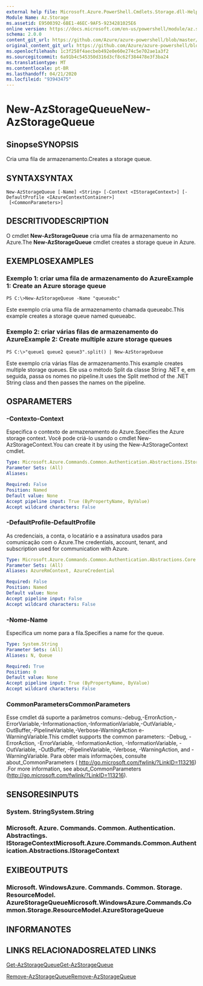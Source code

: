 ```yaml
---
external help file: Microsoft.Azure.PowerShell.Cmdlets.Storage.dll-Help.xml
Module Name: Az.Storage
ms.assetid: E9500392-6BE1-46EC-9AF5-9234281025E6
online version: https://docs.microsoft.com/en-us/powershell/module/az.storage/new-azstoragequeue
schema: 2.0.0
content_git_url: https://github.com/Azure/azure-powershell/blob/master/src/Storage/Storage.Management/help/New-AzStorageQueue.md
original_content_git_url: https://github.com/Azure/azure-powershell/blob/master/src/Storage/Storage.Management/help/New-AzStorageQueue.md
ms.openlocfilehash: 1c3f258f4aecbeb492e0e60e274c5e702ae1a3f2
ms.sourcegitcommit: 6a91b4c545350d316d3cf8c62f384478e3f3ba24
ms.translationtype: MT
ms.contentlocale: pt-BR
ms.lasthandoff: 04/21/2020
ms.locfileid: "93943475"
---
```

# <span data-ttu-id="91f83-101">New-AzStorageQueue</span><span class="sxs-lookup"><span data-stu-id="91f83-101">New-AzStorageQueue</span></span>

## <span data-ttu-id="91f83-102">Sinopse</span><span class="sxs-lookup"><span data-stu-id="91f83-102">SYNOPSIS</span></span>
<span data-ttu-id="91f83-103">Cria uma fila de armazenamento.</span><span class="sxs-lookup"><span data-stu-id="91f83-103">Creates a storage queue.</span></span>

## <span data-ttu-id="91f83-104">SYNTAX</span><span class="sxs-lookup"><span data-stu-id="91f83-104">SYNTAX</span></span>

```
New-AzStorageQueue [-Name] <String> [-Context <IStorageContext>] [-DefaultProfile <IAzureContextContainer>]
 [<CommonParameters>]
```

## <span data-ttu-id="91f83-105">DESCRITIVO</span><span class="sxs-lookup"><span data-stu-id="91f83-105">DESCRIPTION</span></span>
<span data-ttu-id="91f83-106">O cmdlet **New-AzStorageQueue** cria uma fila de armazenamento no Azure.</span><span class="sxs-lookup"><span data-stu-id="91f83-106">The **New-AzStorageQueue** cmdlet creates a storage queue in Azure.</span></span>

## <span data-ttu-id="91f83-107">EXEMPLOS</span><span class="sxs-lookup"><span data-stu-id="91f83-107">EXAMPLES</span></span>

### <span data-ttu-id="91f83-108">Exemplo 1: criar uma fila de armazenamento do Azure</span><span class="sxs-lookup"><span data-stu-id="91f83-108">Example 1: Create an Azure storage queue</span></span>
```
PS C:\>New-AzStorageQueue -Name "queueabc"
```

<span data-ttu-id="91f83-109">Este exemplo cria uma fila de armazenamento chamada queueabc.</span><span class="sxs-lookup"><span data-stu-id="91f83-109">This example creates a storage queue named queueabc.</span></span>

### <span data-ttu-id="91f83-110">Exemplo 2: criar várias filas de armazenamento do Azure</span><span class="sxs-lookup"><span data-stu-id="91f83-110">Example 2: Create multiple azure storage queues</span></span>
```
PS C:\>"queue1 queue2 queue3".split() | New-AzStorageQueue
```

<span data-ttu-id="91f83-111">Este exemplo cria várias filas de armazenamento.</span><span class="sxs-lookup"><span data-stu-id="91f83-111">This example creates multiple storage queues.</span></span>
<span data-ttu-id="91f83-112">Ele usa o método Split da classe String .NET e, em seguida, passa os nomes no pipeline.</span><span class="sxs-lookup"><span data-stu-id="91f83-112">It uses the Split method of the .NET String class and then passes the names on the pipeline.</span></span>

## <span data-ttu-id="91f83-113">OS</span><span class="sxs-lookup"><span data-stu-id="91f83-113">PARAMETERS</span></span>

### <span data-ttu-id="91f83-114">-Contexto</span><span class="sxs-lookup"><span data-stu-id="91f83-114">-Context</span></span>
<span data-ttu-id="91f83-115">Especifica o contexto de armazenamento do Azure.</span><span class="sxs-lookup"><span data-stu-id="91f83-115">Specifies the Azure storage context.</span></span>
<span data-ttu-id="91f83-116">Você pode criá-lo usando o cmdlet New-AzStorageContext.</span><span class="sxs-lookup"><span data-stu-id="91f83-116">You can create it by using the New-AzStorageContext cmdlet.</span></span>

```yaml
Type: Microsoft.Azure.Commands.Common.Authentication.Abstractions.IStorageContext
Parameter Sets: (All)
Aliases:

Required: False
Position: Named
Default value: None
Accept pipeline input: True (ByPropertyName, ByValue)
Accept wildcard characters: False
```

### <span data-ttu-id="91f83-117">-DefaultProfile</span><span class="sxs-lookup"><span data-stu-id="91f83-117">-DefaultProfile</span></span>
<span data-ttu-id="91f83-118">As credenciais, a conta, o locatário e a assinatura usados para comunicação com o Azure.</span><span class="sxs-lookup"><span data-stu-id="91f83-118">The credentials, account, tenant, and subscription used for communication with Azure.</span></span>

```yaml
Type: Microsoft.Azure.Commands.Common.Authentication.Abstractions.Core.IAzureContextContainer
Parameter Sets: (All)
Aliases: AzureRmContext, AzureCredential

Required: False
Position: Named
Default value: None
Accept pipeline input: False
Accept wildcard characters: False
```

### <span data-ttu-id="91f83-119">-Nome</span><span class="sxs-lookup"><span data-stu-id="91f83-119">-Name</span></span>
<span data-ttu-id="91f83-120">Especifica um nome para a fila.</span><span class="sxs-lookup"><span data-stu-id="91f83-120">Specifies a name for the queue.</span></span>

```yaml
Type: System.String
Parameter Sets: (All)
Aliases: N, Queue

Required: True
Position: 0
Default value: None
Accept pipeline input: True (ByPropertyName, ByValue)
Accept wildcard characters: False
```

### <span data-ttu-id="91f83-121">CommonParameters</span><span class="sxs-lookup"><span data-stu-id="91f83-121">CommonParameters</span></span>
<span data-ttu-id="91f83-122">Esse cmdlet dá suporte a parâmetros comuns:-debug,-ErrorAction,-ErrorVariable,-Informationaction,-InformationVariable,-OutVariable,-OutBuffer,-PipelineVariable,-Verbose-WarningAction e-WarningVariable.</span><span class="sxs-lookup"><span data-stu-id="91f83-122">This cmdlet supports the common parameters: -Debug, -ErrorAction, -ErrorVariable, -InformationAction, -InformationVariable, -OutVariable, -OutBuffer, -PipelineVariable, -Verbose, -WarningAction, and -WarningVariable.</span></span> <span data-ttu-id="91f83-123">Para obter mais informações, consulte about_CommonParameters ( http://go.microsoft.com/fwlink/?LinkID=113216) .</span><span class="sxs-lookup"><span data-stu-id="91f83-123">For more information, see about_CommonParameters (http://go.microsoft.com/fwlink/?LinkID=113216).</span></span>

## <span data-ttu-id="91f83-124">SENSORES</span><span class="sxs-lookup"><span data-stu-id="91f83-124">INPUTS</span></span>

### <span data-ttu-id="91f83-125">System. String</span><span class="sxs-lookup"><span data-stu-id="91f83-125">System.String</span></span>

### <span data-ttu-id="91f83-126">Microsoft. Azure. Commands. Common. Authentication. Abstractings. IStorageContext</span><span class="sxs-lookup"><span data-stu-id="91f83-126">Microsoft.Azure.Commands.Common.Authentication.Abstractions.IStorageContext</span></span>

## <span data-ttu-id="91f83-127">EXIBE</span><span class="sxs-lookup"><span data-stu-id="91f83-127">OUTPUTS</span></span>

### <span data-ttu-id="91f83-128">Microsoft. WindowsAzure. Commands. Common. Storage. ResourceModel. AzureStorageQueue</span><span class="sxs-lookup"><span data-stu-id="91f83-128">Microsoft.WindowsAzure.Commands.Common.Storage.ResourceModel.AzureStorageQueue</span></span>

## <span data-ttu-id="91f83-129">INFORMA</span><span class="sxs-lookup"><span data-stu-id="91f83-129">NOTES</span></span>

## <span data-ttu-id="91f83-130">LINKS RELACIONADOS</span><span class="sxs-lookup"><span data-stu-id="91f83-130">RELATED LINKS</span></span>

[<span data-ttu-id="91f83-131">Get-AzStorageQueue</span><span class="sxs-lookup"><span data-stu-id="91f83-131">Get-AzStorageQueue</span></span>](./Get-AzStorageQueue.md)

[<span data-ttu-id="91f83-132">Remove-AzStorageQueue</span><span class="sxs-lookup"><span data-stu-id="91f83-132">Remove-AzStorageQueue</span></span>](./Remove-AzStorageQueue.md)



